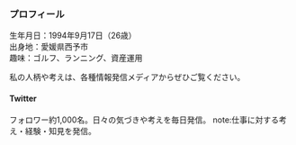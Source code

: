 ### プロフィール

生年月日：1994年9月17日（26歳）  
出身地：愛媛県西予市  
趣味：ゴルフ、ランニング、資産運用

私の人柄や考えは、各種情報発信メディアからぜひご覧ください。  
#### Twitter
フォロワー約1,000名。日々の気づきや考えを毎日発信。 note:仕事に対する考え・経験・知見を発信。
